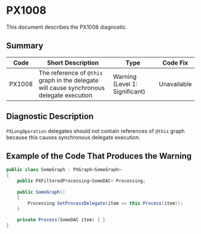 # PX1008
This document describes the PX1008 diagnostic.

## Summary

| Code   | Short Description                                                                                  | Type                           | Code Fix    | 
| ------ | -----------------------------------------------------------------------------------------| ------------------------------ | ----------- | 
| PX1008 | The reference of `@this` graph in the delegate will cause synchronous delegate execution | Warning (Level 1: Significant) | Unavailable | 

## Diagnostic Description
`PXLongOperation` delegates should not contain references of `@this` graph because this causes synchronous delegate execution.

## Example of the Code That Produces the Warning

```C#
public class SomeGraph : PXGraph<SomeGraph>
{
    public PXFilteredProcessing<SomeDAC> Processing;
  
    public SomeGraph()
    {
        Processing.SetProcessDelegate(item => this.Process(item));
    }
  
    private Process(SomeDAC item) { }
}
```